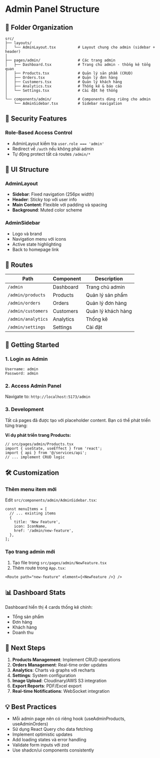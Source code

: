 # Admin Panel Structure

## 📁 Folder Organization

```
src/
├── layouts/
│   └── AdminLayout.tsx          # Layout chung cho admin (sidebar + header)
│
├── pages/admin/                 # Các trang admin
│   ├── Dashboard.tsx            # Trang chủ admin - thống kê tổng quan
│   ├── Products.tsx             # Quản lý sản phẩm (CRUD)
│   ├── Orders.tsx               # Quản lý đơn hàng
│   ├── Customers.tsx            # Quản lý khách hàng
│   ├── Analytics.tsx            # Thống kê & báo cáo
│   └── Settings.tsx             # Cài đặt hệ thống
│
└── components/admin/            # Components dùng riêng cho admin
    └── AdminSidebar.tsx         # Sidebar navigation
```

## 🔐 Security Features

### Role-Based Access Control
- AdminLayout kiểm tra `user.role === 'admin'`
- Redirect về `/auth` nếu không phải admin
- Tự động protect tất cả routes `/admin/*`

## 🎨 UI Structure

### AdminLayout
- **Sidebar**: Fixed navigation (256px width)
- **Header**: Sticky top với user info
- **Main Content**: Flexible với padding và spacing
- **Background**: Muted color scheme

### AdminSidebar
- Logo và brand
- Navigation menu với icons
- Active state highlighting
- Back to homepage link

## 📍 Routes

| Path | Component | Description |
|------|-----------|-------------|
| `/admin` | Dashboard | Trang chủ admin |
| `/admin/products` | Products | Quản lý sản phẩm |
| `/admin/orders` | Orders | Quản lý đơn hàng |
| `/admin/customers` | Customers | Quản lý khách hàng |
| `/admin/analytics` | Analytics | Thống kê |
| `/admin/settings` | Settings | Cài đặt |

## 🚀 Getting Started

### 1. Login as Admin
```
Username: admin
Password: admin
```

### 2. Access Admin Panel
Navigate to: `http://localhost:5173/admin`

### 3. Development
Tất cả pages đã được tạo với placeholder content. Bạn có thể phát triển từng trang:

**Ví dụ phát triển trang Products:**
```tsx
// src/pages/admin/Products.tsx
import { useState, useEffect } from 'react';
import { api } from '@/services/api';
// ... implement CRUD logic
```

## 🛠️ Customization

### Thêm menu item mới
Edit `src/components/admin/AdminSidebar.tsx`:
```tsx
const menuItems = [
  // ... existing items
  {
    title: 'New Feature',
    icon: IconName,
    href: '/admin/new-feature',
  },
];
```

### Tạo trang admin mới
1. Tạo file trong `src/pages/admin/NewFeature.tsx`
2. Thêm route trong `App.tsx`:
```tsx
<Route path="new-feature" element={<NewFeature />} />
```

## 📊 Dashboard Stats
Dashboard hiển thị 4 cards thống kê chính:
- Tổng sản phẩm
- Đơn hàng
- Khách hàng  
- Doanh thu

## 🎯 Next Steps

1. **Products Management**: Implement CRUD operations
2. **Orders Management**: Real-time order updates
3. **Analytics**: Charts và graphs với recharts
4. **Settings**: System configuration
5. **Image Upload**: Cloudinary/AWS S3 integration
6. **Export Reports**: PDF/Excel export
7. **Real-time Notifications**: WebSocket integration

## 💡 Best Practices

- Mỗi admin page nên có riêng hook (useAdminProducts, useAdminOrders)
- Sử dụng React Query cho data fetching
- Implement optimistic updates
- Add loading states và error handling
- Validate form inputs với zod
- Use shadcn/ui components consistently
